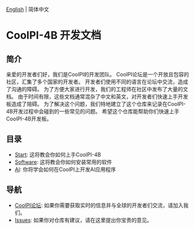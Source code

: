 [English](./README.md) | 简体中文

# CoolPI-4B 开发文档

## 简介

亲爱的开发者们好，我们是CoolPI的开发团队。
CoolPI论坛是一个开放且包容的社区，汇集了多个国家的开发者。
开发者们使用不同的语言在论坛中交流，造成了沟通的障碍。
为了方便大家进行开发，我们的工程师在社区中发布了大量的文档。
由于时间有限，这些文档通常混杂了中文和英文，对开发者们快速上手开发板造成了阻碍。 
为了解决这个问题，我们特地建立了这个仓库来记录在CoolPI-4B开发过程中会碰到的一些常见的问题。
希望这个仓库能帮助你们快速上手CoolPI-4B开发板。

## 目录

* [Start](./Start/README_CN.md): 这将教会你如何上手CoolPI-4B
* [Software](./Software/README_CN.md): 这将教会你如何安装常用的软件
* [AI](./AI/README_CN.md): 你将学会如何在CoolPI上开发AI应用程序

## 导航

* [CoolPI论坛](https://www.cool-pi.com): 如果你需要获取实时的信息并与全球的开发者们交流，请加入我们。
* [Issues](https://github.com/yanyitech/coolpi_4B_docs/issues): 如果你对仓库有建议，请在这里提出你宝贵的意见。